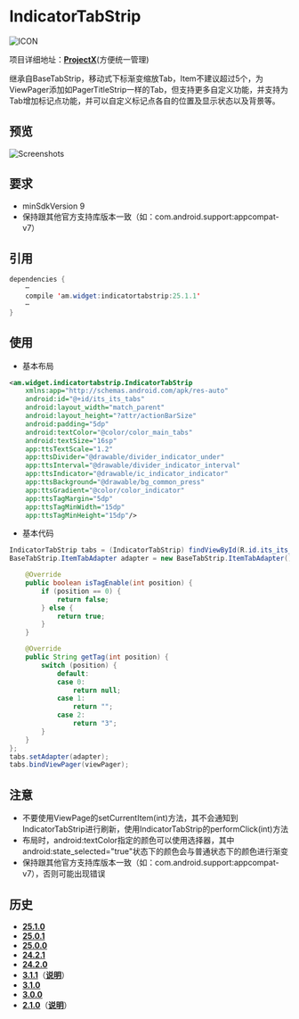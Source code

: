 # IndicatorTabStrip
![ICON](https://raw.githubusercontent.com/AlexMofer/ProjectX/master/indicatortabstrip/icon.png)

项目详细地址：[**ProjectX**](https://github.com/AlexMofer/ProjectX/tree/master/indicatortabstrip)(方便统一管理)

继承自BaseTabStrip，移动式下标渐变缩放Tab，Item不建议超过5个，为ViewPager添加如PagerTitleStrip一样的Tab，但支持更多自定义功能，并支持为Tab增加标记点功能，并可以自定义标记点各自的位置及显示状态以及背景等。
## 预览
![Screenshots](https://raw.githubusercontent.com/AlexMofer/ProjectX/master/indicatortabstrip/screenshots.gif)
## 要求
- minSdkVersion 9
- 保持跟其他官方支持库版本一致（如：com.android.support:appcompat-v7）

## 引用
```java
dependencies {
    ⋯
    compile 'am.widget:indicatortabstrip:25.1.1'
    ⋯
}
```
## 使用
- 基本布局
```xml
<am.widget.indicatortabstrip.IndicatorTabStrip
    xmlns:app="http://schemas.android.com/apk/res-auto"
    android:id="@+id/its_its_tabs"
    android:layout_width="match_parent"
    android:layout_height="?attr/actionBarSize"
    android:padding="5dp"
    android:textColor="@color/color_main_tabs"
    android:textSize="16sp"
    app:ttsTextScale="1.2"
    app:ttsDivider="@drawable/divider_indicator_under"
    app:ttsInterval="@drawable/divider_indicator_interval"
    app:ttsIndicator="@drawable/ic_indicator_indicator"
    app:ttsBackground="@drawable/bg_common_press"
    app:ttsGradient="@color/color_indicator"
    app:ttsTagMargin="5dp"
    app:ttsTagMinWidth="15dp"
    app:ttsTagMinHeight="15dp"/>
```
- 基本代码
```java
IndicatorTabStrip tabs = (IndicatorTabStrip) findViewById(R.id.its_its_tabs);
BaseTabStrip.ItemTabAdapter adapter = new BaseTabStrip.ItemTabAdapter() {

    @Override
    public boolean isTagEnable(int position) {
        if (position == 0) {
            return false;
        } else {
            return true;
        }
    }

    @Override
    public String getTag(int position) {
        switch (position) {
            default:
            case 0:
                return null;
            case 1:
                return "";
            case 2:
                return "3";
        }
    }
};
tabs.setAdapter(adapter);
tabs.bindViewPager(viewPager);
```
## 注意
- 不要使用ViewPage的setCurrentItem(int)方法，其不会通知到IndicatorTabStrip进行刷新，使用IndicatorTabStrip的performClick(int)方法
- 布局时，android:textColor指定的颜色可以使用选择器，其中android:state_selected="true"状态下的颜色会与普通状态下的颜色进行渐变
- 保持跟其他官方支持库版本一致（如：com.android.support:appcompat-v7），否则可能出现错误

## 历史
- [**25.1.0**](https://bintray.com/alexmofer/maven/IndicatorTabStrip/25.1.0)
- [**25.0.1**](https://bintray.com/alexmofer/maven/IndicatorTabStrip/25.0.1)
- [**25.0.0**](https://bintray.com/alexmofer/maven/IndicatorTabStrip/25.0.0)
- [**24.2.1**](https://bintray.com/alexmofer/maven/IndicatorTabStrip/24.2.1)
- [**24.2.0**](https://bintray.com/alexmofer/maven/IndicatorTabStrip/24.2.0)
- [**3.1.1**](https://bintray.com/alexmofer/maven/IndicatorTabStrip/3.1.1)（[**说明**](https://github.com/AlexMofer/ProjectX/tree/master/indicatortabstrip/history/3.1.1)）
- [**3.1.0**](https://bintray.com/alexmofer/maven/IndicatorTabStrip/3.1.0)
- [**3.0.0**](https://bintray.com/alexmofer/maven/IndicatorTabStrip/3.0.0)
- [**2.1.0**](https://bintray.com/alexmofer/maven/IndicatorTabStrip/2.1.0)（[**说明**](https://github.com/AlexMofer/ProjectX/tree/master/indicatortabstrip/history/2.1.0)）
